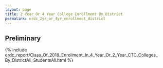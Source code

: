 ```yaml
---
layout: page
title: 2 Year Or 4 Year College Enrollment By District
permalink: erdc_2yr_or_4yr_enrollment_district
---
```


## Preliminary

{% include erdc_report/Class_Of_2018_Enrollment_In_4_Year_Or_2_Year_CTC_Colleges_By_DistrictAll_StudentsAll.html %}


